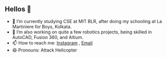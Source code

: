 ## Hellos 👋

- 🔭 I’m currently studying CSE at MIT BLR, after doing my schooling at La Martiniere for Boys, Kolkata.
- 👯 I’m also working on quite a few robotics projects, being skilled in AutoCAD, Fusion 360, and Altium.
- 📫 How to reach me: <a href="https://www.instagram.com/_adityadutta/" target="_blank" rel="noopener noreferrer">Instagram</a> , <a href="mailto:adityadutta2006@gmail.com">Email</a>
- 😄 Pronouns: Attack Helicopter
